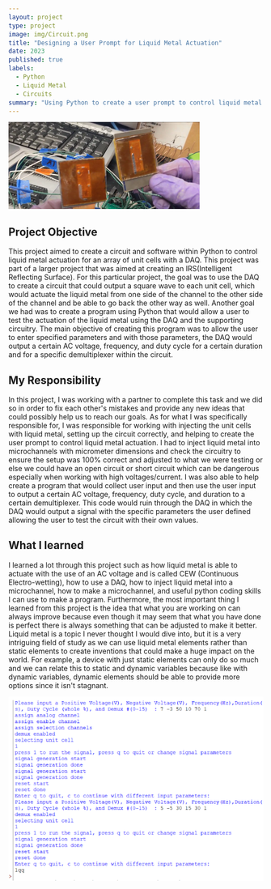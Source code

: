 ```yaml
---
layout: project
type: project
image: img/Circuit.png
title: "Designing a User Prompt for Liquid Metal Actuation"
date: 2023
published: true
labels:
  - Python
  - Liquid Metal
  - Circuits 
summary: "Using Python to create a user prompt to control liquid metal actuation with a DAQ (data acquisition system)"
---
```


<img class="rounded mx-auto d-block" src="../img/Unit-cell.png">

## Project Objective
This project aimed to create a circuit and software within Python to control liquid metal actuation for an array of unit cells with a DAQ. This project was part of a larger project that was aimed at creating an IRS(Intelligent Reflecting Surface). For this particular project, the goal was to use the DAQ to create a circuit that could output a square wave to each unit cell, which would actuate the liquid metal from one side of the channel to the other side of the channel and be able to go back the other way as well. Another goal we had was to create a program using Python that would allow a user to test the actuation of the liquid metal using the DAQ and the supporting circuitry. The main objective of creating this program was to allow the user to enter specified parameters and with those parameters, the DAQ would output a certain AC voltage, frequency, and duty cycle for a certain duration and for a specific demultiplexer within the circuit. 

## My Responsibility 
In this project, I was working with a partner to complete this task and we did so in order to fix each other's mistakes and provide any new ideas that could possibly help us to reach our goals. As for what I was specifically responsible for, I was responsible for working with injecting the unit cells with liquid metal, setting up the circuit correctly, and helping to create the user prompt to control liquid metal actuation. I had to inject liquid metal into microchannels with micrometer dimensions and check the circuitry to ensure the setup was 100% correct and adjusted to what we were testing or else we could have an open circuit or short circuit which can be dangerous especially when working with high voltages/current. I was also able to help create a program that would collect user input and then use the user input to output a certain AC voltage, frequency, duty cycle, and duration to a certain demultiplexer. This code would ruin through the DAQ in which the DAQ would output a signal with the specific parameters the user defined allowing the user to test the circuit with their own values. 

## What I learned 
I learned a lot through this project such as how liquid metal is able to actuate with the use of an AC voltage and is called CEW (Continuous Electro-wetting), how to use a DAQ, how to inject liquid metal into a microchannel, how to make a microchannel, and useful python coding skills I can use to make a program. Furthermore, the most important thing I learned from this project is the idea that what you are working on can always improve because even though it may seem that what you have done is perfect there is always something that can be adjusted to make it better. Liquid metal is a topic I never thought I would dive into, but it is a very intriguing field of study as we can use liquid metal elements rather than static elements to create inventions that could make a huge impact on the world. For example, a device with just static elements can only do so much and we can relate this to static and dynamic variables because like with dynamic variables, dynamic elements should be able to provide more options since it isn't stagnant. 

<img class="rounded mx-auto d-block" src="../img/DAQ.png">
